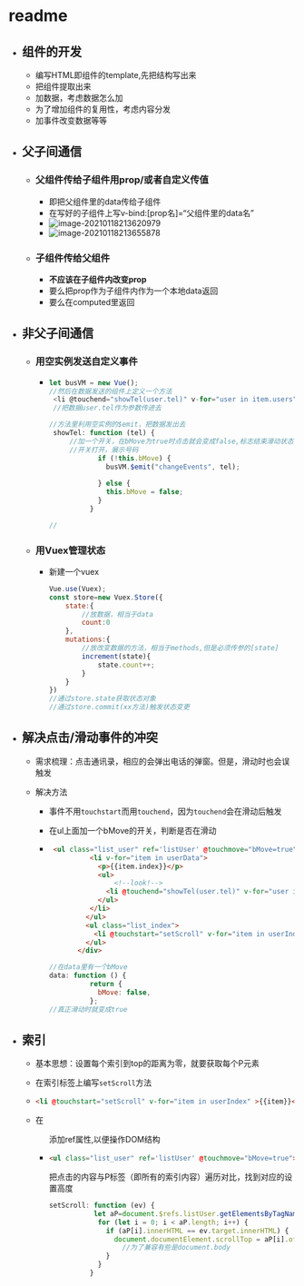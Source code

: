 # readme

- ## 组件的开发

  - 编写HTML即组件的template,先把结构写出来
  - 把组件提取出来
  - 加数据，考虑数据怎么加
  - 为了增加组件的复用性，考虑内容分发
  - 加事件改变数据等等

- ## 父子间通信

  - ### 父组件传给子组件用prop/或者自定义传值

    - 即把父组件里的data传给子组件
    - 在写好的子组件上写v-bind:[prop名]=“父组件里的data名”
    - ![image-20210118213620979](C:\Users\11027\AppData\Roaming\Typora\typora-user-images\image-20210118213620979.png)
    - ![image-20210118213655878](C:\Users\11027\AppData\Roaming\Typora\typora-user-images\image-20210118213655878.png)

  - ### 子组件传给父组件

    - **不应该在子组件内改变prop**
    - 要么把prop作为子组件内作为一个本地data返回
    - 要么在computed里返回

- ## 非父子间通信

  - ### 用空实例发送自定义事件

    - ```js
      let busVM = new Vue();
      //然后在数据发送的组件上定义一个方法
       <li @touchend="showTel(user.tel)" v-for="user in item.users">{{user.name}}</li>
       //把数据user.tel作为参数传进去
      
      //方法里利用空实例的$emit，把数据发出去
       showTel: function (tel) {
           //加一个开关，在bMove为true时点击就会变成false,标志结束滑动状态，开始点击状态
           //开关打开，展示号码
                  if (!this.bMove) {
                    busVM.$emit("changeEvents", tel);
                   
                  } else {
                    this.bMove = false;
                  }
                }
      
      //
      ```

  - ### 用Vuex管理状态

    - 新建一个vuex 

      ```js
      Vue.use(Vuex);
      const store=new Vuex.Store({
          state:{
              //放数据，相当于data
              count:0
          },
          mutations:{
              //放改变数据的方法，相当于methods,但是必须传参的[state]
              increment(state){
                  state.count++;
              }
          }
      })
      //通过store.state获取状态对象
      //通过store.commit(xx方法)触发状态变更
      ```

      

- ## 解决点击/滑动事件的冲突

  - 需求梳理：点击通讯录，相应的会弹出电话的弹窗。但是，滑动时也会误触发

  - 解决方法

    - 事件不用`touchstart`而用`touchend`，因为`touchend`会在滑动后触发

    - 在ul上面加一个bMove的开关，判断是否在滑动

    - ```html
       <ul class="list_user" ref='listUser' @touchmove="bMove=true"><!--look!-->
                <li v-for="item in userData">
                  <p>{{item.index}}</p>
                  <ul>
                      <!--look!-->
                    <li @touchend="showTel(user.tel)" v-for="user in item.users">{{user.name}}</li>
                  </ul>
                </li>
               </ul>
               <ul class="list_index">
                 <li @touchstart="setScroll" v-for="item in userIndex" >{{item}}</li>
               </ul>
             </div>
      
      
      ```

      ```js
      //在data里有一个bMove
      data: function () {
                return {
                  bMove: false,
                };
      //真正滑动时就变成true
      ```

- ## 索引

  - 基本思想：设置每个索引到top的距离为零，就要获取每个P元素

  - 在索引标签上编写`setScroll`方法

  - ```html
    <li @touchstart="setScroll" v-for="item in userIndex" >{{item}}</li>
    ```

  - 在<ul>添加ref属性,以便操作DOM结构

  - ```html
    <ul class="list_user" ref='listUser' @touchmove="bMove=true">
    ```

    把点击的内容与P标签（即所有的索引内容）遍历对比，找到对应的设置高度

    ```js
    setScroll: function (ev) {
               let aP=document.$refs.listUser.getElementsByTagName('p');
                for (let i = 0; i < aP.length; i++) {
                  if (aP[i].innerHTML == ev.target.innerHTML) {
                    document.documentElement.scrollTop = aP[i].offsetTop;
                      //为了兼容有些是document.body
                  }
                }
              }
    ```

    

